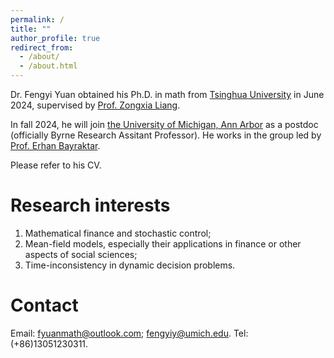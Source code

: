 ```yaml
---
permalink: /
title: ""
author_profile: true
redirect_from: 
  - /about/
  - /about.html
---
```


Dr. Fengyi Yuan obtained his Ph.D. in math from [Tsinghua University](https://math.tsinghua.edu.cn) in June 2024, supervised by [Prof. Zongxia Liang](https://math.tsinghua.edu.cn/info/1125/1623.htm). 

In fall 2024, he will join [the University of Michigan, Ann Arbor](https://lsa.umich.edu/math/people/postdoc-faculty.directory.html?tag=math/financial-actuarial&tagns=michigan-lsa&tagtext=Financial%20and%20Actuarial) as a postdoc (officially Byrne Research Assitant Professor). He works in the group led by [Prof. Erhan Bayraktar](https://sites.lsa.umich.edu/erhan/).

Please refer to his CV.

Research interests
======
1. Mathematical finance and stochastic control;
2. Mean-field models, especially their applications in finance or other aspects of social sciences;
3. Time-inconsistency in dynamic decision problems.

Contact
======
Email: [fyuanmath@outlook.com](mailto:fyuanmath@outlook.com); [fengyiy@umich.edu](mailto:fengyiy@umich.edu).
Tel: (+86)13051230311.

